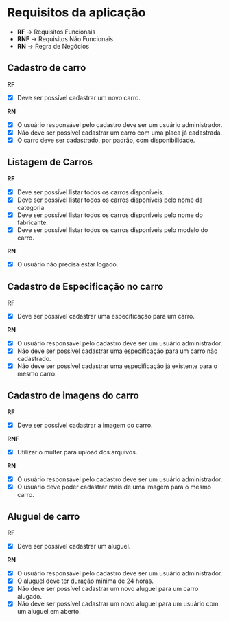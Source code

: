 # Requisitos da aplicação

* **RF** -> Requisitos Funcionais
* **RNF** -> Requisitos Não Funcionais
* **RN** -> Regra de Negócios

## Cadastro de carro

**RF**
- [x] Deve ser possível cadastrar um novo carro.

**RN**
- [x] O usuário responsável pelo cadastro deve ser um usuário administrador.
- [x] Não deve ser possível cadastrar um carro com uma placa já cadastrada.
- [x] O carro deve ser cadastrado, por padrão, com disponibilidade.

## Listagem de Carros

**RF**
- [x] Deve ser possível listar todos os carros disponíveis.
- [x] Deve ser possível listar todos os carros disponíveis pelo nome da categoria.
- [x] Deve ser possível listar todos os carros disponíveis pelo nome do fabricante.
- [x] Deve ser possível listar todos os carros disponíveis pelo modelo do carro.

**RN**
- [x] O usuário não precisa estar logado.

## Cadastro de Especificação no carro

**RF**
- [x] Deve ser possível cadastrar uma especificação para um carro.

**RN**
- [x] O usuário responsável pelo cadastro deve ser um usuário administrador.
- [x] Não deve ser possível cadastrar uma especificação para um carro não cadastrado.
- [x] Não deve ser possível cadastrar uma especificação já existente para o mesmo carro.

## Cadastro de imagens do carro

**RF**
 - [x] Deve ser possível cadastrar a imagem do carro.

**RNF**
- [x] Utilizar o multer para upload dos arquivos.

**RN**
- [x] O usuário responsável pelo cadastro deve ser um usuário administrador.
- [x] O usuário deve poder cadastrar mais de uma imagem para o mesmo carro.

## Aluguel de carro

**RF**
- [x] Deve ser possível cadastrar um aluguel.

**RN**
- [x] O usuário responsável pelo cadastro deve ser um usuário administrador.
- [x] O aluguel deve ter duração mínima de 24 horas.
- [x] Não deve ser possível cadastrar um novo aluguel para um carro alugado.
- [x] Não deve ser possível cadastrar um novo aluguel para um usuário com um aluguel em aberto.